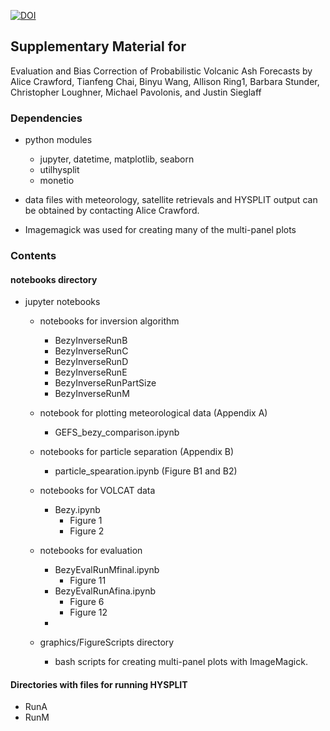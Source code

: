 [![DOI](https://zenodo.org/badge/557291718.svg)](https://zenodo.org/badge/latestdoi/557291718)

## Supplementary Material for 
Evaluation and Bias Correction of Probabilistic Volcanic Ash Forecasts
by Alice Crawford, Tianfeng Chai, Binyu Wang, Allison Ring1, Barbara Stunder, Christopher Loughner, Michael Pavolonis, and Justin Sieglaff

### Dependencies

* python modules
    * jupyter, datetime, matplotlib, seaborn
    * utilhysplit 
    * monetio
* data files with meteorology, satellite retrievals and HYSPLIT output can be obtained by contacting Alice Crawford.

* Imagemagick was used for creating many of the multi-panel plots

### Contents

#### notebooks directory
* jupyter notebooks
    * notebooks for inversion algorithm
        * BezyInverseRunB
        * BezyInverseRunC
        * BezyInverseRunD
        * BezyInverseRunE
        * BezyInverseRunPartSize
        * BezyInverseRunM
    * notebook for plotting meteorological data (Appendix A)
        * GEFS_bezy_comparison.ipynb
    * notebooks for particle separation (Appendix B)
        * particle_spearation.ipynb (Figure B1 and B2)
    * notebooks for VOLCAT data
        * Bezy.ipynb 
            * Figure 1
            * Figure 2
    * notebooks for evaluation
        * BezyEvalRunMfinal.ipynb
            * Figure 11
        * BezyEvalRunAfina.ipynb
            * Figure 6
            * Figure 12
        * 
    
    * graphics/FigureScripts directory
        * bash scripts for creating multi-panel plots with ImageMagick.
     

#### Directories with files for running HYSPLIT
* RunA
* RunM



